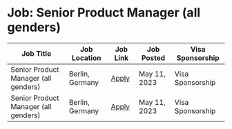 # Job: Senior Product Manager (all genders)

| Job Title | Job Location | Job Link | Job Posted | Visa Sponsorship |
| --- | --- | --- | --- | --- |
| Senior Product Manager (all genders) | Berlin, Germany | [Apply](https://payrails-a878df-6480e55b81e9de7932c1b74.webflow.io/career/jobs?id=961706) | May 11, 2023 | Visa Sponsorship |
| Senior Product Manager (all genders) | Berlin, Germany | [Apply](https://payrails-a878df-6480e55b81e9de7932c1b74.webflow.io/career/jobs?id=961706) | May 11, 2023 | Visa Sponsorship |
